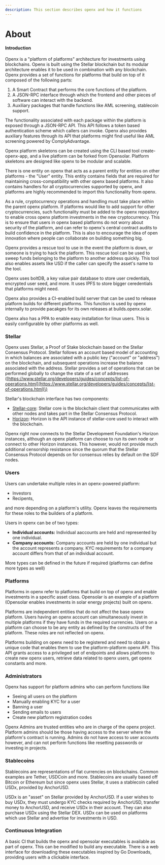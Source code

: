 ```yaml
---
description: This section describes openx and how it functions
---
```


# About

#### Introduction

Openx is a "platform of platforms" architecture for investments using blockchains. Openx is built using the Stellar blockchain but its modular architecture enables it to be used in combination with any blockchain. Openx provides a set of functions for platforms that build on top of it composed of the following parts:

1. A Smart Contract that performs the core functions of the platform.
2. A JSON-RPC interface through which the frontend and other pieces of software can interact with the backend.
3. Auxiliary packages that handle functions like AML screening, stablecoin support.

The functionality associated with each package within the platform is exposed through a JSON-RPC API. This API follows a token based authentication scheme which callers can invoke. Openx also provides auxiliary features through its API that platforms might find useful like AML screening powered by ComplyAdvantage.

Openx platform skeletons can be created using the CLI based tool create-openx-app, and a live platform can be forked from Opensolar. Platform skeletons are designed like openx to be modular and scalable.

There is one entity on openx that acts as a parent entity for entities on other platforms - the "User" entity. This entity contains fields that are required for maintaining cross-compatibility with other openx based platforms. It also contains handlers for all cryptocurrencies supported by openx, and platforms are highly recommended to import this functionality from openx.

As a rule, cryptocurrency operations and handling must take place within the parent openx platform. If platforms would like to add support for other cryptocurrencies, such functionality must be added to the openx repository to enable cross openx platform investments in the new cryptocurrency. This is to ensure that users in openx based platforms do not worry about security of the platform, and can refer to openx's central contract audits to build confidence in the platform. This is also to encourage the idea of open innovation where people can collaborate on building something big.

Openx provides a rescue tool to use in the event the platform is down, or someone is trying to hack the platform. This rescue tool can be used to sweep funds belonging to the platform to another address quickly. This tool also enables assets like USD if the caller can specify the asset's name to the tool.

Openx uses boltDB, a key value pair database to store user credentials, encrypted user seed, and more. It uses IPFS to store bigger ceredentials that platforms might need.

Openx also provides a CI-enabled build server that can be used to release platform builds for different platforms. This function is used by openx internally to provide pacakges for its own releases at builds.openx.solar.

Openx also has a PPA to enable easy installation for linux users. This is easily configurable by other platforms as well.

### Stellar

Openx uses Stellar, a Proof of Stake blockchain based on the Stellar Consensus Protocol. Stellar follows an account based model of accounting in which balances are associated with a public key \("account" or "address"\) on the blockchain, and subsequent operations increase the balance associated with the address. Stellar provides a set of operations that can be performed globally to change the state of a set of addresses \([https://www.stellar.org/developers/guides/concepts/list-of-operations.html](https://www.stellar.org/developers/guides/concepts/list-of-operations.html)\)

Stellar's blockchain interface has two components:

* [Stellar-core](https://github.com/stellar/stellar-core): Stellar core is the blockchain client that communicates with other nodes and takes part in the Stellar Consensus Protocol.
* [Horizon](https://godoc.org/github.com/stellar/go/clients/horizon): Horizon is the API instance of stellar-core used to interact with the blockchain.

Openx right now connects to the Stellar Development Foundation's Horizon instances, although an openx platform can choose to run its own node or connect to other Horizon instances. This however, would not provide much additional censorship resistance since the quorum that the Stellar Consensus Protocol depends on for consensus relies by default on the SDF nodes.

### Users

Users can undertake multiple roles in an openx-powered platform:

* Investors
* Recipents,

and more depending on a platform's utility. Openx leaves the requirements for these roles to the builders of a platform.

Users in openx can be of two types:

* **Individual accounts:** Individual aaccounts are held and represented by one individual.
* **Company accounts:** Company accounts are held by one individual but the account represents a company. KYC requirements for a company account differs from that of an individual account.

More types can be defined in the future if required \(platforms can define more types as well\)

### Platforms

Platforms in openx refer to platforms that build on top of openx and enable investments in a specific asset class. Opensolar is an example of a platform \(Opensolar enables investments in solar energy projects\) built on openx.

Platforms are independent entities that do not affect the base openx platform. Users having an openx account can simultaneously invest in multiple platforms if they have funds in the required currencies. Users on a platform can choose to be any entity as defined by the constructs of the platform. These roles are not reflected on openx.

Platforms building on openx need to be registered and need to obtain a unique code that enables them to use the platform-platform openx API. This API grants access to a privileged set of endpoints and allows platforms to create new openx users, retrieve data related to openx users, get openx constants and more.

### Administrators

Openx has support for platform admins who can perform functions like

* Seeing all users on the platform
* Manually enabling KYC for a user
* Banning a user
* Sending emails to users
* Create new platform registration codes

Openx Admins are trusted entities who are in charge of the openx project. Platform admins should be those having access to the server where the platform's contract is running. Admins do not have access to user accounts however, and can not perform functions like resetting passwords or investing in projects.

### Stablecoins

Stablecoins are representations of fiat currencies on blockchains. Common examples are Tether, USDCoin and more. Stablecoins are usually based off Bitcoin or Ethereum but since openx uses Stellar, it uses a stablecoin called USDx, provided by AnchorUSD.

USDx is an "asset" on Stellar provided by AnchorUSD. If a user wishes to buy USDx, they must undergo KYC checks required by AnchorUSD, transfer money to AnchorUSD, and receive USDx in their account. They can also purchase USDx using the Stellar DEX. USDx can be used on platforms which use Stellar and advertise for investments in USD.

### Continuous Integration

A basic CI that builds the openx and opensolar executables is available as part of openx. This can be modified to build any executable. There is a web interface for downloading these executables inspired by Go Downloads, providing users with a clickable interface.